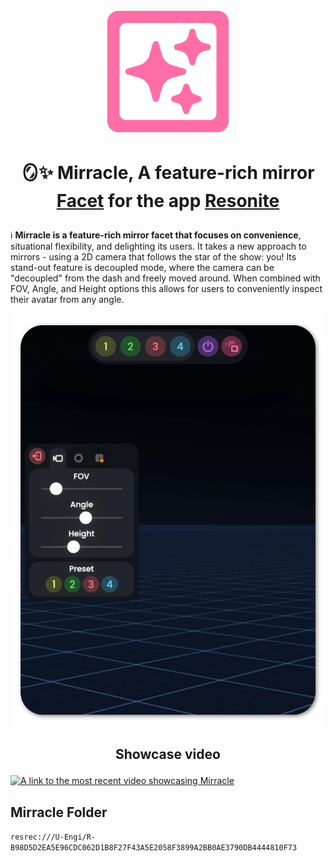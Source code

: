 <p align="center"> <img width="200" src="mirracle/icons/2.0/The Resonite Team Icons/Mirracle Icon (Color).png"/>

# <p align="center"> 🪞✨ Mirracle, A feature-rich mirror [Facet](https://wiki.resonite.com/Facets) for the app [Resonite](https://resonite.com/)</p>

:information_source: **Mirracle is a feature-rich mirror facet that focuses on convenience**, situational flexibility, and delighting its users. It takes a new approach to mirrors - using a 2D camera that follows the star of the show: you! Its stand-out feature is decoupled mode, where the camera can be "decoupled" from the dash and freely moved around. When combined with FOV, Angle, and Height options this allows for users to conveniently inspect their avatar from any angle.

<p align="center"> <img width="500" src="resources/myrPrev20.webp"/>

## <p align="center">Showcase video</p>
[![A link to the most recent video showcasing Mirracle](https://img.youtube.com/vi/6g3RpL2eDxk/0.jpg)](https://www.youtube.com/watch?v=6g3RpL2eDxk)

## Mirracle Folder
```resrec:///U-Engi/R-B98D5D2EA5E96CDC062D1B8F27F43A5E2058F3899A2BB0AE3790DB4444810F73```
